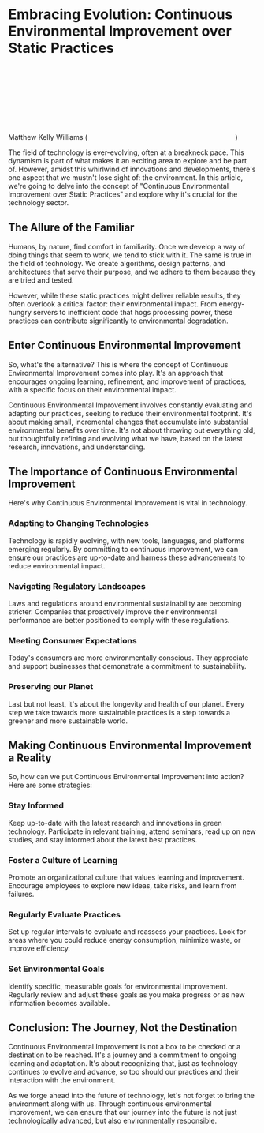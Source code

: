 # Embracing Evolution: Continuous Environmental Improvement over Static Practices

Matthew Kelly Williams (![kelly@sustainableitmanifesto.org](mailto:kelly@sustainableitmanifesto.org))

The field of technology is ever-evolving, often at a breakneck pace. This dynamism is part of what makes it an exciting area to explore and be part of. However, amidst this whirlwind of innovations and developments, there's one aspect that we mustn't lose sight of: the environment. In this article, we're going to delve into the concept of "Continuous Environmental Improvement over Static Practices" and explore why it's crucial for the technology sector.

## The Allure of the Familiar

Humans, by nature, find comfort in familiarity. Once we develop a way of doing things that seem to work, we tend to stick with it. The same is true in the field of technology. We create algorithms, design patterns, and architectures that serve their purpose, and we adhere to them because they are tried and tested.

However, while these static practices might deliver reliable results, they often overlook a critical factor: their environmental impact. From energy-hungry servers to inefficient code that hogs processing power, these practices can contribute significantly to environmental degradation. 

## Enter Continuous Environmental Improvement

So, what's the alternative? This is where the concept of Continuous Environmental Improvement comes into play. It's an approach that encourages ongoing learning, refinement, and improvement of practices, with a specific focus on their environmental impact.

Continuous Environmental Improvement involves constantly evaluating and adapting our practices, seeking to reduce their environmental footprint. It's about making small, incremental changes that accumulate into substantial environmental benefits over time. It's not about throwing out everything old, but thoughtfully refining and evolving what we have, based on the latest research, innovations, and understanding.

## The Importance of Continuous Environmental Improvement

Here's why Continuous Environmental Improvement is vital in technology.

### Adapting to Changing Technologies

Technology is rapidly evolving, with new tools, languages, and platforms emerging regularly. By committing to continuous improvement, we can ensure our practices are up-to-date and harness these advancements to reduce environmental impact. 

### Navigating Regulatory Landscapes

Laws and regulations around environmental sustainability are becoming stricter. Companies that proactively improve their environmental performance are better positioned to comply with these regulations.

### Meeting Consumer Expectations

Today's consumers are more environmentally conscious. They appreciate and support businesses that demonstrate a commitment to sustainability. 

### Preserving our Planet

Last but not least, it's about the longevity and health of our planet. Every step we take towards more sustainable practices is a step towards a greener and more sustainable world.

## Making Continuous Environmental Improvement a Reality

So, how can we put Continuous Environmental Improvement into action? Here are some strategies:

### Stay Informed

Keep up-to-date with the latest research and innovations in green technology. Participate in relevant training, attend seminars, read up on new studies, and stay informed about the latest best practices.

### Foster a Culture of Learning

Promote an organizational culture that values learning and improvement. Encourage employees to explore new ideas, take risks, and learn from failures. 

### Regularly Evaluate Practices

Set up regular intervals to evaluate and reassess your practices. Look for areas where you could reduce energy consumption, minimize waste, or improve efficiency.

### Set Environmental Goals

Identify specific, measurable goals for environmental improvement. Regularly review and adjust these goals as you make progress or as new information becomes available.

## Conclusion: The Journey, Not the Destination

Continuous Environmental Improvement is not a box to be checked or a destination to be reached. It's a journey and a commitment to ongoing learning and adaptation. It's about recognizing that, just as technology continues to evolve and advance, so too should our practices and their interaction with the environment.

As we forge ahead into the future of technology, let's not forget to bring the environment along with us. Through continuous environmental improvement, we can ensure that our journey into the future is not just technologically advanced, but also environmentally responsible.

